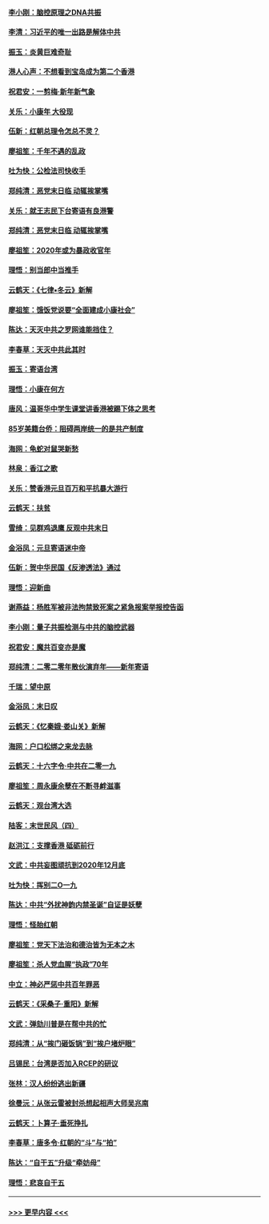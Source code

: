 #### [李小刚：脑控原理之DNA共振](../pages/nsc993/n11780962.md?t=01101222) 
#### [李清：习近平的唯一出路是解体中共](../pages/nsc993/n11780866.md?t=01101222) 
#### [振玉：炎黄巨难奇耻](../pages/nsc993/n11779632.md?t=01101222) 
#### [港人心声：不想看到宝岛成为第二个香港](../pages/nsc993/n11778817.md?t=01101222) 
#### [祝君安：一剪梅‧新年新气象](../pages/nsc993/n11776340.md?t=01101222) 
#### [关乐：小康年 大役现](../pages/nsc993/n11774213.md?t=01101222) 
#### [伍新：红朝总理令怎总不灵？](../pages/nsc993/n11770813.md?t=01101222) 
#### [廖祖笙：千年不遇的乱政](../pages/nsc993/n11770373.md?t=01101222) 
#### [吐为快：公检法司快收手](../pages/nsc993/n11770359.md?t=01101222) 
#### [郑纯清：恶党末日临 动辄挨掌嘴](../pages/nsc993/n11769912.md?t=01101222) 
#### [关乐：就王志民下台寄语有良港警](../pages/nsc993/n11769903.md?t=01101222) 
#### [郑纯清：恶党末日临 动辄挨掌嘴](../pages/nsc993/n11769356.md?t=01101222) 
#### [廖祖笙：2020年或为暴政收官年](../pages/nsc993/n11768216.md?t=01101222) 
#### [理悟：别当郎中当推手](../pages/nsc993/n11768243.md?t=01101222) 
#### [云鹤天：《七律▪冬云》新解](../pages/nsc993/n11768204.md?t=01101222) 
#### [廖祖笙：饿饭党说要“全面建成小康社会”](../pages/nsc993/n11767482.md?t=01101222) 
#### [陈达：天灭中共之罗网谁能挡住？](../pages/nsc993/n11767465.md?t=01101222) 
#### [李春草：天灭中共此其时](../pages/nsc993/n11767452.md?t=01101222) 
#### [振玉：寄语台湾](../pages/nsc993/n11767432.md?t=01101222) 
#### [理悟：小康在何方](../pages/nsc993/n11767394.md?t=01101222) 
#### [唐风：温哥华中学生课堂讲香港被踢下体之思考](../pages/nsc993/n11766848.md?t=01101222) 
#### [85岁美籍台侨：阻碍两岸统一的是共产制度](../pages/nsc993/n11765043.md?t=01101222) 
#### [海网：龟蛇对鼠哭新愁](../pages/nsc993/n11764895.md?t=01101222) 
#### [林泉：香江之歌](../pages/nsc993/n11764415.md?t=01101222) 
#### [关乐：赞香港元旦百万和平抗暴大游行](../pages/nsc993/n11764382.md?t=01101222) 
#### [云鹤天：扶贫](../pages/nsc993/n11764245.md?t=01101222) 
#### [雪绮：见群鸡退鹰  反观中共末日](../pages/nsc993/n11762112.md?t=01101222) 
#### [金浴凤：元旦寄语迷中帝](../pages/nsc993/n11761788.md?t=01101222) 
#### [伍新：贺中华民国《反渗透法》通过](../pages/nsc993/n11761994.md?t=01101222) 
#### [理悟：迎新曲](../pages/nsc993/n11761152.md?t=01101222) 
#### [谢燕益：杨胜军被非法拘禁致死案之紧急报案举报控告函](../pages/nsc993/n11756134.md?t=01101222) 
#### [李小刚：量子共振检测与中共的脑控武器](../pages/nsc993/n11754518.md?t=01101222) 
#### [祝君安：魔共百变亦是魔](../pages/nsc993/n11754469.md?t=01101222) 
#### [郑纯清：二零二零年散伙演弃年——新年寄语](../pages/nsc993/n11754195.md?t=01101222) 
#### [千瑞：望中原](../pages/nsc993/n11754159.md?t=01101222) 
#### [金浴凤：末日叹](../pages/nsc993/n11752359.md?t=01101222) 
#### [云鹤天：《忆秦娥‧娄山关》新解](../pages/nsc993/n11752348.md?t=01101222) 
#### [海网：户口松绑之来龙去脉](../pages/nsc993/n11752328.md?t=01101222) 
#### [云鹤天：十六字令‧中共在二零一九](../pages/nsc993/n11752305.md?t=01101222) 
#### [廖祖笙：周永康余孽在不断寻衅滋事](../pages/nsc993/n11751013.md?t=01101222) 
#### [云鹤天：观台湾大选](../pages/nsc993/n11751007.md?t=01101222) 
#### [陆客：末世民风（四）](../pages/nsc993/n11749203.md?t=01101222) 
#### [赵洪江：支撑香港 砥砺前行](../pages/nsc993/n11748482.md?t=01101222) 
#### [文武：中共妄图顽抗到2020年12月底](../pages/nsc993/n11748446.md?t=01101222) 
#### [吐为快：挥别二O一九](../pages/nsc993/n11748411.md?t=01101222) 
#### [陈达：中共“外扰神韵内禁圣诞”自证是妖孽](../pages/nsc993/n11748226.md?t=01101222) 
#### [理悟：怪胎红朝](../pages/nsc993/n11748206.md?t=01101222) 
#### [廖祖笙：党天下法治和德治皆为无本之木](../pages/nsc993/n11748135.md?t=01101222) 
#### [廖祖笙：杀人党血腥“执政”70年](../pages/nsc993/n11745144.md?t=01101222) 
#### [中立：神必严惩中共百年罪恶](../pages/nsc993/n11744970.md?t=01101222) 
#### [云鹤天：《采桑子‧重阳》新解](../pages/nsc993/n11744948.md?t=01101222) 
#### [文武：弹劾川普是在帮中共的忙](../pages/nsc993/n11744758.md?t=01101222) 
#### [郑纯清：从“挨门砸饭锅”到“挨户堵炉眼”](../pages/nsc993/n11744745.md?t=01101222) 
#### [吕锡民：台湾是否加入RCEP的研议](../pages/nsc993/n11744701.md?t=01101222) 
#### [张林：汉人纷纷逃出新疆](../pages/nsc993/n11743530.md?t=01101222) 
#### [徐曼沅：从张云雷被封杀想起相声大师吴兆南](../pages/nsc993/n11741816.md?t=01101222) 
#### [云鹤天：卜算子‧垂死挣扎](../pages/nsc993/n11739956.md?t=01101222) 
#### [李春草：唐多令‧红朝的“斗”与“拍”](../pages/nsc993/n11739830.md?t=01101222) 
#### [陈达：“自干五”升级“牵妨母”](../pages/nsc993/n11739724.md?t=01101222) 
#### [理悟：悲哀自干五](../pages/nsc993/n11739547.md?t=01101222) 

----
#### [ >>> 更早内容 <<< ](../indexes/nsc993-earlier.md)
